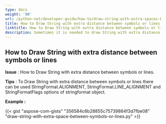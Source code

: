 ```yaml
---
type: docs
weight: '90'
url: /python-net/developer-guide/how-to/draw-string-with-extra-spaces-between-symbols-or-lines
title: How to Draw String with extra distance between symbols or lines
linktitle: How to Draw String with extra distance between symbols or lines
description: Sometimes it is needed to draw String with extra distance between symbols or lines.
---
```


**How to Draw String with extra distance between symbols or lines**
-----------------------------------------

**Issue** : How to Draw String with extra distance between symbols or lines.

**Tips** : To Draw String with extra distance between symbols or lines there can be used StringFormat.ALIGNMENT, StringFormat.LINE_ALIGNMENT and StringFormatFlags options of stringformat object.

**Example :**

{{< gist "aspose-com-gists" "356584c6b28855c75739864f3d7fbe08" "draw-string-with-extra-space-between-symbols-or-lines.py" >}}
